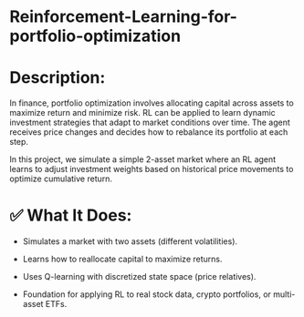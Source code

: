 # Reinforcement-Learning-for-portfolio-optimization

# Description:
In finance, portfolio optimization involves allocating capital across assets to maximize return and minimize risk. RL can be applied to learn dynamic investment strategies that adapt to market conditions over time. The agent receives price changes and decides how to rebalance its portfolio at each step.

In this project, we simulate a simple 2-asset market where an RL agent learns to adjust investment weights based on historical price movements to optimize cumulative return.

# ✅ What It Does:
* Simulates a market with two assets (different volatilities).

* Learns how to reallocate capital to maximize returns.

* Uses Q-learning with discretized state space (price relatives).

* Foundation for applying RL to real stock data, crypto portfolios, or multi-asset ETFs.
